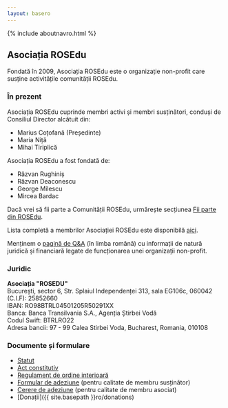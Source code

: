 ```yaml
---
layout: basero
---
```


{% include aboutnavro.html %}

## Asociația ROSEdu

Fondată în 2009, Asociația ROSEdu este o organizație non-profit care susține activitățile comunității ROSEdu.

### În prezent

Asociația ROSEdu cuprinde membri activi și membri susținători, conduși de Consiliul Director alcătuit din:

 * Marius Coțofană (Președinte)
 * Maria Niță
 * Mihai Tiriplică

Asociația ROSEdu a fost fondată de:

 * Răzvan Rughiniș
 * Răzvan Deaconescu
 * George Milescu
 * Mircea Bardac

Dacă vrei să fii parte a Comunității ROSEdu, urmărește secțiunea [Fii parte din ROSEdu][aboutus].

Lista completă a membrilor Asociației ROSEdu este disponibilă [aici][membri].

Menținem o [pagină de Q&A][qa] (în limba română) cu informații de natură juridică și financiară legate de funcționarea unei organizații non-profit.

[qa]: http://rosedu.github.com/legal-qa/qa.html
[aboutus]: {{site.basepath}}ro/aboutus#joinus
[membri]: https://docs.google.com/spreadsheet/pub?key=0Ai6_as_hLrdodHp5dGczTlNlLUtHNUVMT3NJMFJBMmc&output=html

### Juridic

**Asociația "ROSEDU"** <br />
București, sector 6, Str. Splaiul Independenței 313, sala EG106c, 060042 <br />
(C.I.F): 25852660 <br />
IBAN: RO98BTRL04501205R50291XX <br />
Banca: Banca Transilvania S.A., Agenția Știrbei Vodă <br />
Codul Swift: BTRLRO22 <br />
Adresa bancii: 97 - 99 Calea Stirbei Voda, Bucharest, Romania, 010108 <br />

### Documente și formulare

 * [Statut](https://docs.google.com/document/d/1dNK9OBY0ilfq68GscWe9auYFkmJy5_w1N1qdciTw5b0/pub)
 * [Act constitutiv](https://docs.google.com/document/d/1hJtfJ08vcbXK06DYZMA_c4z82CWUpGAmCqzZ97qBykg/pub)
 * [Regulament de ordine interioară](https://docs.google.com/document/d/1xeFUTF28Ncb2E1doH3bhH-Terl2Wn-ap-eI9EB0kR70/pub)
 * [Formular de adeziune](https://docs.google.com/uc?export=download&id=0By6_as_hLrdobFBMRHF4WXBneDg) (pentru calitate de membru susținător)
 * [Cerere de adeziune](https://docs.google.com/uc?export=download&id=0By6_as_hLrdob0FwRFVpQmNnckE) (pentru calitate de membru asociat)
 * [Donații]({{ site.basepath }}ro/donations)
